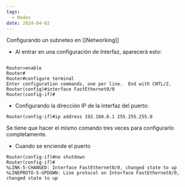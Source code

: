 ```yaml
---
tags:
  - Redes
date: 2024-04-02
---
```


Configurando un subneteo en [[Networking]]

- Al entrar en una configuración de Interfaz, aparecerá esto:

```

Router>enable
Router#
Router#configure terminal
Enter configuration commands, one per line.  End with CNTL/Z.
Router(config)#interface FastEthernet0/0
Router(config-if)#
```

- Configurando la dirección IP de la interfaz del puerto:

```
Router(config-if)#ip address 192.168.0.1 255.255.255.0
```

Se tiene que hacer el mismo comando tres veces para configurarlo completamente.

- Cuando se enciende el puerto
```
Router(config-if)#no shutdown
Router(config-if)#
%LINK-5-CHANGED: Interface FastEthernet0/0, changed state to up
%LINEPROTO-5-UPDOWN: Line protocol on Interface FastEthernet0/0, changed state to up
```